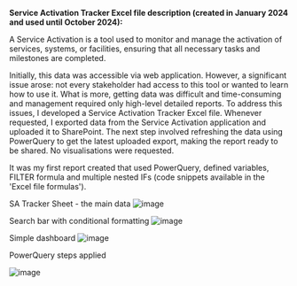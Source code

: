 **Service Activation Tracker Excel file description (created in January 2024 and used until October 2024):**

A Service Activation is a tool used to monitor and manage the activation of services, systems, or facilities, ensuring that all necessary tasks and milestones are completed. 

Initially, this data was accessible via web application. However, a significant issue arose: not every stakeholder had access to this tool or wanted to learn how to use it. What is more, getting data was difficult and time-consuming and management required only high-level detailed reports. To address this issues, I developed a Service Activation Tracker Excel file. Whenever requested, I exported data from the Service Activation application and uploaded it to SharePoint. The next step involved refreshing the data using PowerQuery to get the latest uploaded export, making the report ready to be shared. No visualisations were requested.

It was my first report created that used PowerQuery, defined variables, FILTER formula and multiple nested IFs (code snippets available in the 'Excel file formulas'). 


SA Tracker Sheet - the main data
![image](https://github.com/user-attachments/assets/6933b04f-6a7b-42be-a7d8-f245b46db6c1)



Search bar with conditional formatting
![image](https://github.com/user-attachments/assets/d6f6318c-e4e4-45c0-80fc-579b5ed007e0)



Simple dashboard
![image](https://github.com/user-attachments/assets/3f7e197b-7303-4dc3-b70d-c348d7822e9f)


PowerQuery steps applied

![image](https://github.com/user-attachments/assets/91549f4a-181d-43e9-af87-a24ed14aebc1)

